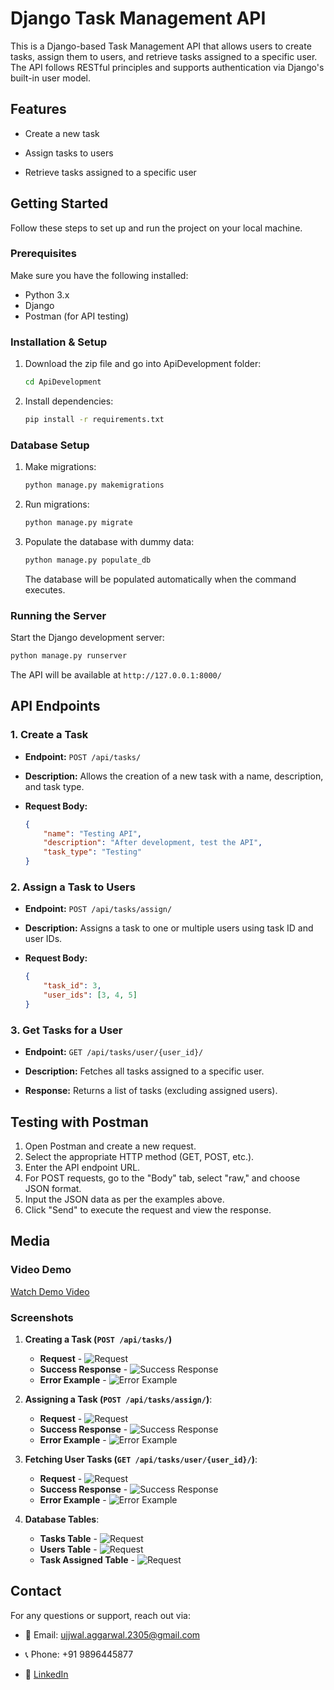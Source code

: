 ﻿# Django Task Management API

This is a Django-based Task Management API that allows users to create tasks, assign them to users, and retrieve tasks assigned to a specific user. The API follows RESTful principles and supports authentication via Django's built-in user model.

## Features

-   Create a new task

-   Assign tasks to users

-   Retrieve tasks assigned to a specific user

## Getting Started

Follow these steps to set up and run the project on your local machine.

### Prerequisites

Make sure you have the following installed:

-   Python 3.x
-   Django
-   Postman (for API testing)

### Installation & Setup

1. Download the zip file and go into ApiDevelopment folder:

    ```sh
    cd ApiDevelopment
    ```

2. Install dependencies:
    ```sh
    pip install -r requirements.txt
    ```

### Database Setup

1. Make migrations:

    ```sh
    python manage.py makemigrations
    ```

2. Run migrations:

    ```sh
    python manage.py migrate
    ```

3. Populate the database with dummy data:
    ```sh
    python manage.py populate_db
    ```
    The database will be populated automatically when the command executes.

### Running the Server

Start the Django development server:

```sh
python manage.py runserver
```

The API will be available at `http://127.0.0.1:8000/`

## API Endpoints

### 1. Create a Task

-   **Endpoint:** `POST /api/tasks/`

-   **Description:** Allows the creation of a new task with a name, description, and task type.

-   **Request Body:**
    ```json
    {
        "name": "Testing API",
        "description": "After development, test the API",
        "task_type": "Testing"
    }
    ```

### 2. Assign a Task to Users

-   **Endpoint:** `POST /api/tasks/assign/`

-   **Description:** Assigns a task to one or multiple users using task ID and user IDs.

-   **Request Body:**
    ```json
    {
        "task_id": 3,
        "user_ids": [3, 4, 5]
    }
    ```

### 3. Get Tasks for a User

-   **Endpoint:** `GET /api/tasks/user/{user_id}/`

-   **Description:** Fetches all tasks assigned to a specific user.

-   **Response:** Returns a list of tasks (excluding assigned users).

## Testing with Postman

1. Open Postman and create a new request.
2. Select the appropriate HTTP method (GET, POST, etc.).
3. Enter the API endpoint URL.
4. For POST requests, go to the "Body" tab, select "raw," and choose JSON format.
5. Input the JSON data as per the examples above.
6. Click "Send" to execute the request and view the response.

## Media

### Video Demo

[Watch Demo Video](https://drive.google.com/file/d/1bpCy_PJEZRo3fDsT6ZuNP4Dgdwhdsb3j/view?usp=sharing)

### Screenshots

1. **Creating a Task (`POST /api/tasks/`)**

    - **Request** - ![Request](media/Request_for_creating_task_api.png)
    - **Success Response** - ![Success Response](media/Response_for_creating_task_api.png)
    - **Error Example** - ![Error Example](media/Error_for_creating_task_api.png)

2. **Assigning a Task (`POST /api/tasks/assign/`)**:

    - **Request** - ![Request](media/Request_for_assigning_task.png)
    - **Success Response** - ![Success Response](media/Response_for_assigning_task.png)
    - **Error Example** - ![Error Example](media/Error_for_assigning_task.png)

3. **Fetching User Tasks (`GET /api/tasks/user/{user_id}/`)**:

    - **Request** - ![Request](media/Request_for_user's_tasks_api.png)
    - **Success Response** - ![Success Response](media/Response_for_user's_tasks_api.png)
    - **Error Example** - ![Error Example](media/Error_for_user's_tasks_api.png)

4. **Database Tables**:
    - **Tasks Table** - ![Request](media/tasks_db.png)
    - **Users Table** - ![Request](media/users_db.png)
    - **Task Assigned Table** - ![Request](media/tasks_assigned_db.png)

## Contact

For any questions or support, reach out via:

-   📧 Email: [ujjwal.aggarwal.2305@gmail.com](mailto:ujjwal.aggarwal.2305@gmail.com)

-   📞 Phone: +91 9896445877

-   🔗 [LinkedIn](https://www.linkedin.com/in/ujjwal-aggarwal-3515591ab/)
